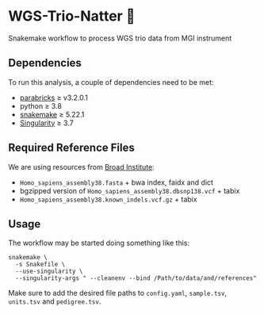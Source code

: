 # WGS-Trio-Natter :snake:

Snakemake workflow to process WGS trio data from MGI instrument

## Dependencies

To run this analysis, a couple of dependencies need to be met:

- [parabricks](https://www.nvidia.com/en-us/docs/parabricks/quickstart-guide/software-overview/) ≥ v3.2.0.1
- python ≥ 3.8
- [snakemake](https://snakemake.readthedocs.io/en/stable/) ≥ 5.22.1
- [Singularity](https://sylabs.io/docs/) ≥ 3.7

## Required Reference Files

We are using resources from [Broad Institute](https://console.cloud.google.com/storage/browser/genomics-public-data/resources/broad/hg38/v0):

- `Homo_sapiens_assembly38.fasta` + bwa index, faidx and dict
- bgzipped version of `Homo_sapiens_assembly38.dbsnp138.vcf` + tabix
- `Homo_sapiens_assembly38.known_indels.vcf.gz` + tabix

## Usage

The workflow may be started doing something like this:

```
snakemake \
  -s Snakefile \
  --use-singularity \
  --singularity-args " --cleanenv --bind /Path/to/data/and/references"
```

Make sure to add the desired file paths to `config.yaml`, `sample.tsv`, `units.tsv` and `pedigree.tsv`.
